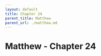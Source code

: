 ```yaml
---
layout: default
title: Chapter 24
parent_title: Matthew
parent_url: ./matthew.md
---
```


# Matthew - Chapter 24
